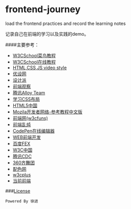 ﻿# frontend-journey
load the frontend practices and record the learning notes

记录自己在前端的学习以及实践的demo。

####主要参考：
* [W3CSchool菜鸟教程](http://www.w3cschool.cc)
* [W3CSchool在线教程](http://w3school.com.cn)
* [HTML,CSS,JS video style](http://thecodeplayer.com)
* [优设网](http://www.uisdc.com)
* [设计派](http://www.shejipai.cn)
* [前端观察](http://www.qianduan.net)
* [腾讯Alloy Team](http://www.alloyteam.com)
* [学习CSS布局](http://zh.learnlayout.com)
* [HTML5中国](http://www.html5cn.org)
* [Mozila开发者网络-参考教程中文版](https://developer.mozilla.org/zh-CN/)
* [前端网(w3cfuns)](http://www.w3cfuns.com/)
* [前端乱炖](http://www.html-js.com/)
* [CodePen在线编辑器](http://codepen.io)
* [WEB前端开发](http://www.css88.com)
* [百度FEX](http://fex.baidu.com)
* [W3C中国](http://www.chinaw3c.org)
* [腾讯CDC](http://cdc.tencent.com)
* [360齐舞团](http://www.75team.com)
* [配色网](http://www.peise.net)
* [w3cplus](http://www.w3cplus.com)
* [当前前端](http://www.dqqd.me/)

###[License](https://github.com/winar-jin/frontend-journey/blob/master/LICENSE)




`Powered By 徐进`
